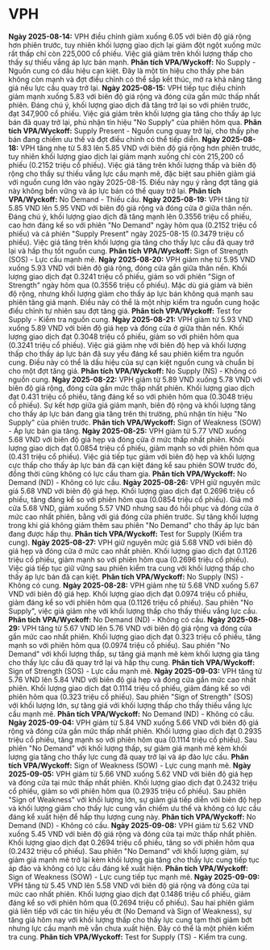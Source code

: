 # VPH

**Ngày 2025-08-14:** VPH điều chỉnh giảm xuống 6.05 với biên độ giá rộng hơn phiên trước, tuy nhiên khối lượng giao dịch lại giảm đột ngột xuống mức rất thấp chỉ còn 225,000 cổ phiếu. Việc giá giảm trên khối lượng thấp cho thấy sự thiếu vắng áp lực bán mạnh. **Phân tích VPA/Wyckoff:** No Supply - Nguồn cung có dấu hiệu cạn kiệt. Đây là một tín hiệu cho thấy phe bán không còn mạnh và đợt điều chỉnh có thể sắp kết thúc, mở ra khả năng tăng giá nếu lực cầu quay trở lại.
**Ngày 2025-08-15:** VPH tiếp tục điều chỉnh giảm mạnh xuống 5.83 với biên độ giá rộng và đóng cửa gần mức thấp nhất phiên. Đáng chú ý, khối lượng giao dịch đã tăng trở lại so với phiên trước, đạt 347,900 cổ phiếu. Việc giá giảm trên khối lượng gia tăng cho thấy áp lực bán đã quay trở lại, phủ nhận tín hiệu "No Supply" của phiên hôm qua. **Phân tích VPA/Wyckoff:** Supply Present - Nguồn cung quay trở lại, cho thấy phe bán đang chiếm ưu thế và đợt điều chỉnh có thể tiếp diễn.
**Ngày 2025-08-18:** VPH tăng nhẹ từ 5.83 lên 5.85 VND với biên độ giá rộng hơn phiên trước, tuy nhiên khối lượng giao dịch lại giảm mạnh xuống chỉ còn 215,200 cổ phiếu (0.2152 triệu cổ phiếu). Việc giá tăng trên khối lượng thấp và biên độ rộng cho thấy sự thiếu vắng lực cầu mạnh mẽ, đặc biệt sau phiên giảm giá với nguồn cung lớn vào ngày 2025-08-15. Điều này ngụ ý rằng đợt tăng giá này không bền vững và áp lực bán có thể quay trở lại. **Phân tích VPA/Wyckoff:** No Demand - Thiếu cầu.
**Ngày 2025-08-19:** VPH tăng từ 5.85 VND lên 5.95 VND với biên độ giá rộng và đóng cửa ở giữa thân nến. Đáng chú ý, khối lượng giao dịch đã tăng mạnh lên 0.3556 triệu cổ phiếu, cao hơn đáng kể so với phiên "No Demand" ngày hôm qua (0.2152 triệu cổ phiếu) và cả phiên "Supply Present" ngày 2025-08-15 (0.3479 triệu cổ phiếu). Việc giá tăng trên khối lượng gia tăng cho thấy lực cầu đã quay trở lại và hấp thụ tốt nguồn cung. **Phân tích VPA/Wyckoff:** Sign of Strength (SOS) - Lực cầu mạnh mẽ.
**Ngày 2025-08-20:** VPH giảm nhẹ từ 5.95 VND xuống 5.93 VND với biên độ giá rộng, đóng cửa gần giữa thân nến. Khối lượng giao dịch đạt 0.3241 triệu cổ phiếu, giảm so với phiên "Sign of Strength" ngày hôm qua (0.3556 triệu cổ phiếu). Mặc dù giá giảm và biên độ rộng, nhưng khối lượng giảm cho thấy áp lực bán không quá mạnh sau phiên tăng giá mạnh. Điều này có thể là một nhịp kiểm tra nguồn cung hoặc điều chỉnh tự nhiên sau đợt tăng giá. **Phân tích VPA/Wyckoff:** Test for Supply - Kiểm tra nguồn cung.
**Ngày 2025-08-21:** VPH giảm từ 5.93 VND xuống 5.89 VND với biên độ giá hẹp và đóng cửa ở giữa thân nến. Khối lượng giao dịch đạt 0.3048 triệu cổ phiếu, giảm so với phiên hôm qua (0.3241 triệu cổ phiếu). Việc giá giảm nhẹ với biên độ hẹp và khối lượng thấp cho thấy áp lực bán đã suy yếu đáng kể sau phiên kiểm tra nguồn cung. Điều này có thể là dấu hiệu của sự cạn kiệt nguồn cung và chuẩn bị cho một đợt tăng giá. **Phân tích VPA/Wyckoff:** No Supply (NS) - Không có nguồn cung.
**Ngày 2025-08-22:** VPH giảm từ 5.89 VND xuống 5.78 VND với biên độ giá rộng, đóng cửa gần mức thấp nhất phiên. Khối lượng giao dịch đạt 0.431 triệu cổ phiếu, tăng đáng kể so với phiên hôm qua (0.3048 triệu cổ phiếu). Sự kết hợp giữa giá giảm mạnh, biên độ rộng và khối lượng tăng cho thấy áp lực bán đang gia tăng trên thị trường, phủ nhận tín hiệu "No Supply" của phiên trước. **Phân tích VPA/Wyckoff:** Sign of Weakness (SOW) - Áp lực bán gia tăng.
**Ngày 2025-08-25:** VPH giảm từ 5.77 VND xuống 5.68 VND với biên độ giá hẹp và đóng cửa ở mức thấp nhất phiên. Khối lượng giao dịch đạt 0.0854 triệu cổ phiếu, giảm mạnh so với phiên hôm qua (0.431 triệu cổ phiếu). Việc giá tiếp tục giảm với biên độ hẹp và khối lượng cực thấp cho thấy áp lực bán đã cạn kiệt đáng kể sau phiên SOW trước đó, đồng thời cũng không có lực cầu tham gia. **Phân tích VPA/Wyckoff:** No Demand (ND) - Không có lực cầu.
**Ngày 2025-08-26:** VPH giữ nguyên mức giá 5.68 VND với biên độ giá hẹp. Khối lượng giao dịch đạt 0.2696 triệu cổ phiếu, tăng đáng kể so với phiên hôm qua (0.0854 triệu cổ phiếu). Giá mở cửa 5.68 VND, giảm xuống 5.57 VND nhưng sau đó hồi phục và đóng cửa ở mức cao nhất phiên, bằng với giá đóng cửa phiên trước. Sự tăng khối lượng trong khi giá không giảm thêm sau phiên "No Demand" cho thấy áp lực bán đang được hấp thụ. **Phân tích VPA/Wyckoff:** Test for Supply (Kiểm tra cung).
**Ngày 2025-08-27:** VPH giữ nguyên mức giá 5.68 VND với biên độ giá hẹp và đóng cửa ở mức cao nhất phiên. Khối lượng giao dịch đạt 0.1126 triệu cổ phiếu, giảm mạnh so với phiên hôm qua (0.2696 triệu cổ phiếu). Việc giá tiếp tục giữ vững sau phiên kiểm tra cung với khối lượng thấp cho thấy áp lực bán đã cạn kiệt. **Phân tích VPA/Wyckoff:** No Supply (NS) - Không có cung.
**Ngày 2025-08-28:** VPH giảm nhẹ từ 5.68 VND xuống 5.67 VND với biên độ giá hẹp. Khối lượng giao dịch đạt 0.0974 triệu cổ phiếu, giảm đáng kể so với phiên hôm qua (0.1126 triệu cổ phiếu). Sau phiên "No Supply", việc giá giảm nhẹ với khối lượng thấp cho thấy thiếu vắng lực cầu. **Phân tích VPA/Wyckoff:** No Demand (ND) - Không có cầu.
**Ngày 2025-08-29:** VPH tăng từ 5.67 VND lên 5.76 VND với biên độ giá rộng và đóng cửa gần mức cao nhất phiên. Khối lượng giao dịch đạt 0.323 triệu cổ phiếu, tăng mạnh so với phiên hôm qua (0.0974 triệu cổ phiếu). Sau phiên "No Demand" với khối lượng thấp, sự tăng giá mạnh mẽ kèm khối lượng gia tăng cho thấy lực cầu đã quay trở lại và hấp thụ cung. **Phân tích VPA/Wyckoff:** Sign of Strength (SOS) - Lực cầu mạnh mẽ.
**Ngày 2025-09-03:** VPH tăng từ 5.76 VND lên 5.84 VND với biên độ giá hẹp và đóng cửa gần mức cao nhất phiên. Khối lượng giao dịch đạt 0.1114 triệu cổ phiếu, giảm đáng kể so với phiên hôm qua (0.323 triệu cổ phiếu). Sau phiên "Sign of Strength" (SOS) với khối lượng lớn, sự tăng giá với khối lượng thấp cho thấy thiếu vắng lực cầu mạnh mẽ. **Phân tích VPA/Wyckoff:** No Demand (ND) - Không có cầu.
**Ngày 2025-09-04:** VPH giảm từ 5.84 VND xuống 5.66 VND với biên độ giá rộng và đóng cửa gần mức thấp nhất phiên. Khối lượng giao dịch đạt 0.2935 triệu cổ phiếu, tăng mạnh so với phiên hôm qua (0.1114 triệu cổ phiếu). Sau phiên "No Demand" với khối lượng thấp, sự giảm giá mạnh mẽ kèm khối lượng gia tăng cho thấy lực cung đã quay trở lại và áp đảo lực cầu. **Phân tích VPA/Wyckoff:** Sign of Weakness (SOW) - Lực cung mạnh mẽ.
**Ngày 2025-09-05:** VPH giảm từ 5.66 VND xuống 5.62 VND với biên độ giá hẹp và đóng cửa tại mức thấp nhất phiên. Khối lượng giao dịch đạt 0.2432 triệu cổ phiếu, giảm so với phiên hôm qua (0.2935 triệu cổ phiếu). Sau phiên "Sign of Weakness" với khối lượng lớn, sự giảm giá tiếp diễn với biên độ hẹp và khối lượng giảm cho thấy lực cung vẫn chiếm ưu thế và không có lực cầu đáng kể xuất hiện để hấp thụ lượng cung này. **Phân tích VPA/Wyckoff:** No Demand (ND) - Không có cầu.
**Ngày 2025-09-08:** VPH giảm từ 5.62 VND xuống 5.45 VND với biên độ giá rộng và đóng cửa tại mức thấp nhất phiên. Khối lượng giao dịch đạt 0.2694 triệu cổ phiếu, tăng so với phiên hôm qua (0.2432 triệu cổ phiếu). Sau phiên "No Demand" với khối lượng giảm, sự giảm giá mạnh mẽ trở lại kèm khối lượng gia tăng cho thấy lực cung tiếp tục áp đảo và không có lực cầu đáng kể xuất hiện. **Phân tích VPA/Wyckoff:** Sign of Weakness (SOW) - Lực cung tiếp tục mạnh mẽ.
**Ngày 2025-09-09:** VPH tăng từ 5.45 VND lên 5.58 VND với biên độ giá rộng và đóng cửa tại mức cao nhất phiên. Khối lượng giao dịch đạt 0.1486 triệu cổ phiếu, giảm đáng kể so với phiên hôm qua (0.2694 triệu cổ phiếu). Sau hai phiên giảm giá liên tiếp với các tín hiệu yếu ớt (No Demand và Sign of Weakness), sự tăng giá hôm nay với khối lượng thấp cho thấy lực cung tạm thời giảm bớt nhưng lực cầu mạnh mẽ vẫn chưa xuất hiện. Đây có thể là một phiên kiểm tra cung. **Phân tích VPA/Wyckoff:** Test for Supply (TS) - Kiểm tra cung.
